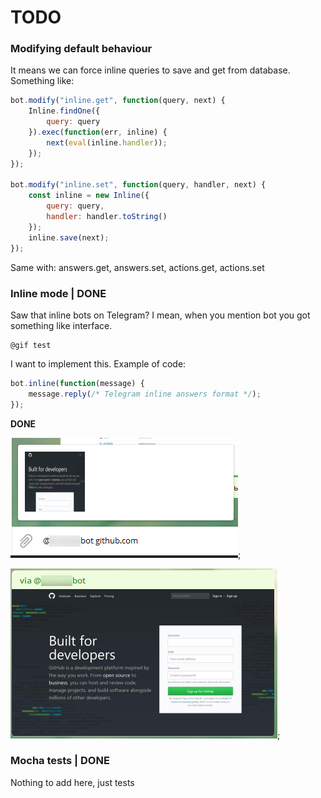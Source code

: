 # TODO

### Modifying default behaviour

It means we can force inline queries to save and get from database. Something like:

```javascript
bot.modify("inline.get", function(query, next) {
    Inline.findOne({
        query: query
    }).exec(function(err, inline) {
        next(eval(inline.handler));
    });
});

bot.modify("inline.set", function(query, handler, next) {
    const inline = new Inline({
        query: query,
        handler: handler.toString()
    });
    inline.save(next);
});
```

Same with: answers.get, answers.set, actions.get, actions.set

### Inline mode | DONE

Saw that inline bots on Telegram? I mean, when you mention bot you got something like interface.

```
@gif test
```

I want to implement this. Example of code:

```javascript
bot.inline(function(message) {
    message.reply(/* Telegram inline answers format */);
});
```

**DONE**

![Inline](/screenshots/inline_1.png);

![Inline](/screenshots/inline_2.png);

### Mocha tests | DONE

Nothing to add here, just tests